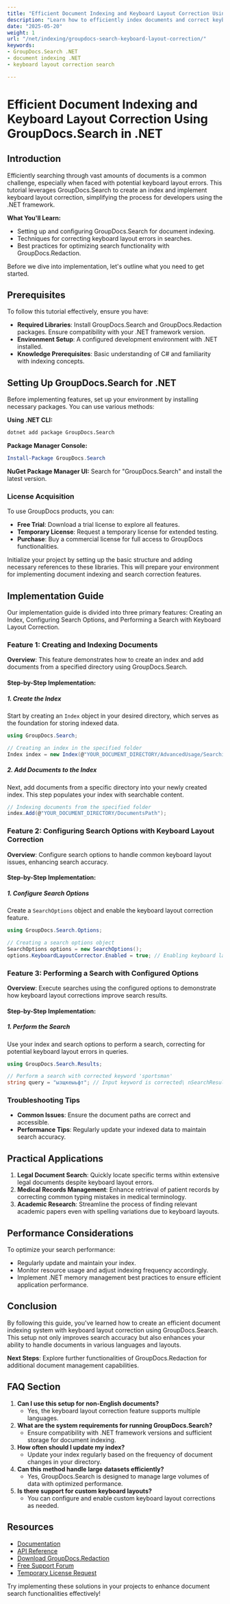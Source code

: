 ```yaml
---
title: "Efficient Document Indexing and Keyboard Layout Correction Using GroupDocs.Search in .NET"
description: "Learn how to efficiently index documents and correct keyboard layout errors using GroupDocs.Search in .NET. Enhance search accuracy with practical examples."
date: "2025-05-20"
weight: 1
url: "/net/indexing/groupdocs-search-keyboard-layout-correction/"
keywords:
- GroupDocs.Search .NET
- document indexing .NET
- keyboard layout correction search

---
```



# Efficient Document Indexing and Keyboard Layout Correction Using GroupDocs.Search in .NET

## Introduction

Efficiently searching through vast amounts of documents is a common challenge, especially when faced with potential keyboard layout errors. This tutorial leverages GroupDocs.Search to create an index and implement keyboard layout correction, simplifying the process for developers using the .NET framework.

**What You'll Learn:**
- Setting up and configuring GroupDocs.Search for document indexing.
- Techniques for correcting keyboard layout errors in searches.
- Best practices for optimizing search functionality with GroupDocs.Redaction.

Before we dive into implementation, let's outline what you need to get started.

## Prerequisites

To follow this tutorial effectively, ensure you have:

- **Required Libraries**: Install GroupDocs.Search and GroupDocs.Redaction packages. Ensure compatibility with your .NET framework version.
- **Environment Setup**: A configured development environment with .NET installed.
- **Knowledge Prerequisites**: Basic understanding of C# and familiarity with indexing concepts.

## Setting Up GroupDocs.Search for .NET

Before implementing features, set up your environment by installing necessary packages. You can use various methods:

**Using .NET CLI:**
```bash
dotnet add package GroupDocs.Search
```

**Package Manager Console:**
```powershell
Install-Package GroupDocs.Search
```

**NuGet Package Manager UI:**
Search for "GroupDocs.Search" and install the latest version.

### License Acquisition

To use GroupDocs products, you can:
- **Free Trial**: Download a trial license to explore all features.
- **Temporary License**: Request a temporary license for extended testing.
- **Purchase**: Buy a commercial license for full access to GroupDocs functionalities.

Initialize your project by setting up the basic structure and adding necessary references to these libraries. This will prepare your environment for implementing document indexing and search correction features.

## Implementation Guide

Our implementation guide is divided into three primary features: Creating an Index, Configuring Search Options, and Performing a Search with Keyboard Layout Correction.

### Feature 1: Creating and Indexing Documents

**Overview**: This feature demonstrates how to create an index and add documents from a specified directory using GroupDocs.Search. 

#### Step-by-Step Implementation:

##### 1. **Create the Index**

Start by creating an `Index` object in your desired directory, which serves as the foundation for storing indexed data.

```csharp
using GroupDocs.Search;

// Creating an index in the specified folder
Index index = new Index(@"YOUR_DOCUMENT_DIRECTORY/AdvancedUsage/Searching/KeyboardLayoutCorrection");
```

##### 2. **Add Documents to the Index**

Next, add documents from a specific directory into your newly created index. This step populates your index with searchable content.

```csharp
// Indexing documents from the specified folder
index.Add(@"YOUR_DOCUMENT_DIRECTORY/DocumentsPath");
```

### Feature 2: Configuring Search Options with Keyboard Layout Correction

**Overview**: Configure search options to handle common keyboard layout issues, enhancing search accuracy.

#### Step-by-Step Implementation:

##### 1. **Configure Search Options**

Create a `SearchOptions` object and enable the keyboard layout correction feature.

```csharp
using GroupDocs.Search.Options;

// Creating a search options object
SearchOptions options = new SearchOptions();
options.KeyboardLayoutCorrector.Enabled = true; // Enabling keyboard layout correction
```

### Feature 3: Performing a Search with Configured Options

**Overview**: Execute searches using the configured options to demonstrate how keyboard layout corrections improve search results.

#### Step-by-Step Implementation:

##### 1. **Perform the Search**

Use your index and search options to perform a search, correcting for potential keyboard layout errors in queries.

```csharp
using GroupDocs.Search.Results;

// Perform a search with corrected keyword 'sportsman'
string query = "ызщкеыьфт"; // Input keyword is corrected\ nSearchResult result = index.Search(query, options);
```

### Troubleshooting Tips

- **Common Issues**: Ensure the document paths are correct and accessible.
- **Performance Tips**: Regularly update your indexed data to maintain search accuracy.

## Practical Applications

1. **Legal Document Search**: Quickly locate specific terms within extensive legal documents despite keyboard layout errors.
2. **Medical Records Management**: Enhance retrieval of patient records by correcting common typing mistakes in medical terminology.
3. **Academic Research**: Streamline the process of finding relevant academic papers even with spelling variations due to keyboard layouts.

## Performance Considerations

To optimize your search performance:
- Regularly update and maintain your index.
- Monitor resource usage and adjust indexing frequency accordingly.
- Implement .NET memory management best practices to ensure efficient application performance.

## Conclusion

By following this guide, you've learned how to create an efficient document indexing system with keyboard layout correction using GroupDocs.Search. This setup not only improves search accuracy but also enhances your ability to handle documents in various languages and layouts.

**Next Steps**: Explore further functionalities of GroupDocs.Redaction for additional document management capabilities.

## FAQ Section

1. **Can I use this setup for non-English documents?**
   - Yes, the keyboard layout correction feature supports multiple languages.
2. **What are the system requirements for running GroupDocs.Search?**
   - Ensure compatibility with .NET framework versions and sufficient storage for document indexing.
3. **How often should I update my index?**
   - Update your index regularly based on the frequency of document changes in your directory.
4. **Can this method handle large datasets efficiently?**
   - Yes, GroupDocs.Search is designed to manage large volumes of data with optimized performance.
5. **Is there support for custom keyboard layouts?**
   - You can configure and enable custom keyboard layout corrections as needed.

## Resources

- [Documentation](https://docs.groupdocs.com/search/net/)
- [API Reference](https://reference.groupdocs.com/redaction/net)
- [Download GroupDocs.Redaction](https://releases.groupdocs.com/search/net/)
- [Free Support Forum](https://forum.groupdocs.com/c/search/10)
- [Temporary License Request](https://purchase.groupdocs.com/temporary-license/)

Try implementing these solutions in your projects to enhance document search functionalities effectively!

